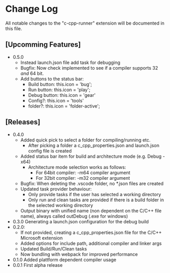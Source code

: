 # Change Log

All notable changes to the "c-cpp-runner" extension will be documented in this file.

## [Upcomming Features]

- 0.5.0
  - Instead launch.json file add task for debugging
  - Bugfix: Now check implemented to see if a compiler supports 32 *and* 64 bit.
  - Add buttons to the status bar:
    - Build button: this.icon = 'bug';
    - Run button: this.icon = 'play';
    - Debug button: this.icon = 'gear'
    - Config?: this.icon = 'tools'
    - folder?: this.icon = 'folder-active';

## [Releases]

- 0.4.0
  - Added quick pick to select a folder for compiling/running etc.
    - After picking a folder a c_cpp_properties.json and launch.json config file is created
  - Added status bar item for build and architecture mode (e.g. Debug - x64)
    - Architecture mode selection works as follows:
      - For 64bit compiler: -m64 compiler argument
      - For 32bit compiler: -m32 compiler argument
  - Bugfix: When deleting the .vscode folder, no *.json files are created
  - Updated task provider behaviour:
    - Only provide tasks if the user has selected a working directory
    - Only run and clean tasks are provided if there is a build folder in the selected working directory
  - Output binary with unified name (non dependent on the C/C++ file name), always called outDebug (.exe for windows)
- 0.3.0 Generating a launch.json configuration for the debug build
- 0.2.0:
  - If not provided, creating a c_cpp_properties.json file for the C/C++ Microsoft extension
  - Added options for include path, additional compiler and linker args
  - Updated Build/Run/Clean tasks
  - Now bundling with webpack for improved performance
- 0.1.0 Added plattform dependent compiler usage
- 0.0.1 First alpha release
